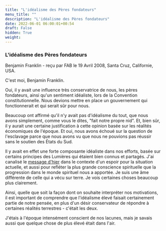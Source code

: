 ```yaml
---
title: "L'idéalisme des Pères fondateurs"
menu_title: ""
description: "L'idéalisme des Pères fondateurs"
date: 2022-06-01 06:00:01+00:54
draft: False
hidden: True
weight:
---
```

### L'idéalisme des Pères fondateurs

Benjamin Franklin - reçu par FAB le 19 Avril 2008, Santa Cruz, Californie, USA.

C'est moi, Benjamin Franklin.

Oui, il y avait une influence très conservatrice de nous, les pères fondateurs, ainsi qu'un sentiment idéaliste, lors de la Convention constitutionnelle. Nous devions mettre en place un gouvernement qui fonctionnerait et qui serait sûr pour nous.

Beaucoup ont affirmé qu'il n'y avait pas d'idéalisme du tout, que nous avons simplement, comme vous le dites, "fait notre propre nid". Et, bien sûr, il y aurait une certaine justification à cette opinion basée sur les réalités économiques de l'époque. Et oui, nous avons échoué sur la question de l'esclavage parce que nous avons vu que nous ne pouvions pas réussir sans le soutien des États du Sud.

Il y avait en effet une forte composante idéaliste dans nos efforts, basée sur certains principes des Lumières qui étaient bien connus et partagés. J'ai canalisé le [message d'hier](/fr-contemporary-messages/fr-contemporary-messages-by-date-order/fr-contemporary-messages-2008/fr-2008-4-18-3-fab-benjamin-franklin/) dans le contexte d'un espoir pour la situation actuelle, et aussi pour refléter la plus grande conscience spirituelle que la progression dans le monde spirituel nous a apportée. Je suis une âme différente de celle qui a vécu sur terre. Je vois certaines choses beaucoup plus clairement.

Ainsi, quelle que soit la façon dont on souhaite interpréter nos motivations, il est important de comprendre que l'idéalisme élevé faisait certainement partie de notre pensée, en plus d'un désir conservateur de répondre à certaines réalités terrestres - c'était les deux.

J'étais à l'époque intensément conscient de nos lacunes, mais je savais aussi que quelque chose de plus élevé était dans l'air.

